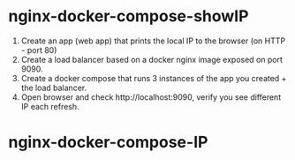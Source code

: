 # nginx-docker-compose-showIP
1. Create an app (web app) that prints the local IP to the browser (on HTTP - port 80) 
2. Create a load balancer based on a docker nginx image exposed on port 9090.
3. Create a docker compose that runs 3 instances of the app you created + the load balancer.
4. Open browser and check http://localhost:9090, verify you see different IP each refresh.
                                                             
# nginx-docker-compose-IP
